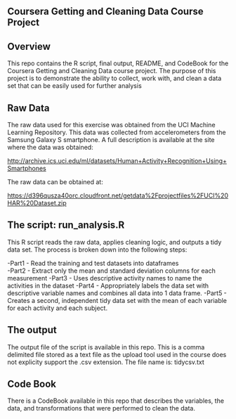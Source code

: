
Coursera Getting and Cleaning Data Course Project 
----------

Overview
------------

This repo contains the R script, final output, README, and CodeBook for the Coursera Getting and Cleaning Data course project. The purpose of this project is to demonstrate the ability to collect, work with, and clean a data set that can be easily used for further analysis

Raw Data
----------
The raw data used for this exercise was obtained from the UCI Machine Learning Repository. This data was collected from  accelerometers from the Samsung Galaxy S smartphone. A full description is available at the site where the data was obtained: 

http://archive.ics.uci.edu/ml/datasets/Human+Activity+Recognition+Using+Smartphones 

The raw data can be obtained at:

https://d396qusza40orc.cloudfront.net/getdata%2Fprojectfiles%2FUCI%20HAR%20Dataset.zip 

The script: run_analysis.R
----------

This R script reads the raw data, applies cleaning logic, and outputs a tidy data set. The process is broken down into the following steps:

 -Part1 - Read the training and test datasets into dataframes  
 -Part2 - Extract only the mean and standard deviation columns for each measurement
 -Part3 - Uses descriptive activity names to name the activities in the dataset
 -Part4 - Appropriately labels the data set with descriptive variable names and combines all data into 1 data frame.
-Part5 - Creates a second, independent tidy data set with the mean of each variable for each activity and each subject.


The output
-----------
The output file of the script is available in this repo. This is a comma delimited file stored as a text file 
as the upload tool used in the course does not explicity support the .csv extension. The file name is:
tidycsv.txt

Code Book
----------
There is a CodeBook available in this repo that describes the variables, the data, and transformations that were performed to clean the data.